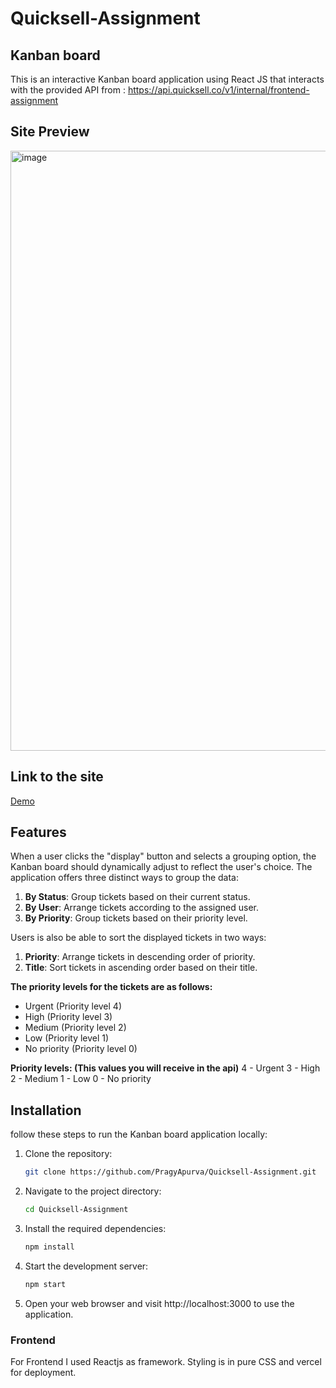 # Quicksell-Assignment

## Kanban board
This is an interactive Kanban board application using React JS that interacts with the provided API from : https://api.quicksell.co/v1/internal/frontend-assignment

## Site Preview
<img width="960" alt="image" src="https://github.com/PragyApurva/Quicksell-Assignment/blob/026cd3e90c3dd5fef8e702216a6f76f723d795b3/public/demo.png">

## Link to the site

[Demo](https://quicksell-assignment-kappa.vercel.app/)

## Features
When a user clicks the "display" button and selects a grouping option, the Kanban board should dynamically adjust to reflect the user's choice.
The application offers three distinct ways to group the data:

1. **By Status**: Group tickets based on their current status.
2. **By User**: Arrange tickets according to the assigned user.
3. **By Priority**: Group tickets based on their priority level.

Users is also be able to sort the displayed tickets in two ways:

1. **Priority**: Arrange tickets in descending order of priority.
2. **Title**: Sort tickets in ascending order based on their title.
   
**The priority levels for the tickets are as follows:**

- Urgent (Priority level 4)
- High (Priority level 3)
- Medium (Priority level 2)
- Low (Priority level 1)
- No priority (Priority level 0)

**Priority levels: (This values you will receive in the api)**
4 - Urgent
3 - High
2 - Medium
1 - Low
0 - No priority

## Installation

follow these steps to run the Kanban board application locally:

1. Clone the repository:
   ```bash
   git clone https://github.com/PragyApurva/Quicksell-Assignment.git
   ```
   
2. Navigate to the project directory:
    ```bash
    cd Quicksell-Assignment
    ```

3. Install the required dependencies:
    ```bash
    npm install
    ```
4. Start the development server:
    ```bash
    npm start
    ```
5. Open your web browser and visit http://localhost:3000 to use the application.
   
### Frontend

For Frontend I used Reactjs as framework. Styling is in pure CSS and vercel for deployment.
